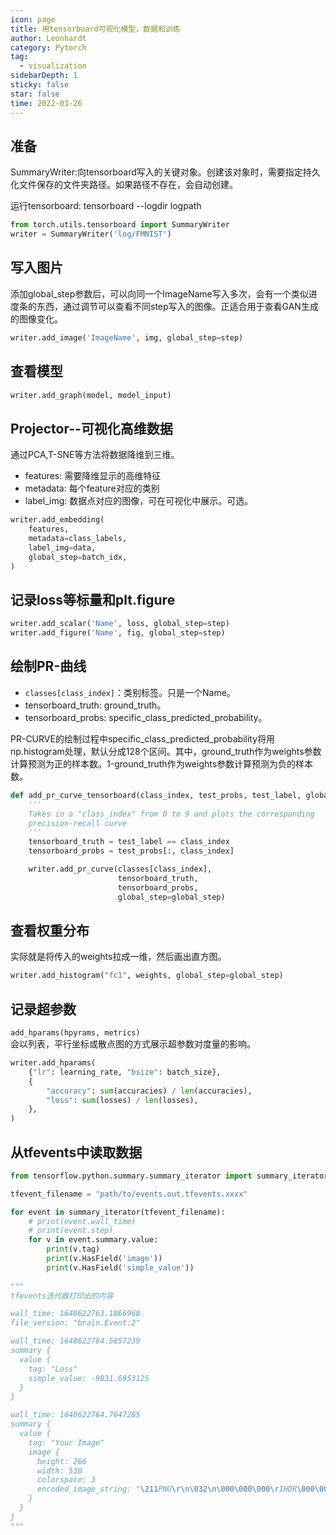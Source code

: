 ```yaml
---
icon: page
title: 用tensorboard可视化模型，数据和训练
author: Leonhardt
category: Pytorch
tag:
  - visualization
sidebarDepth: 1
sticky: false
star: false
time: 2022-03-26
---
```


## 准备
SummaryWriter:向tensorboard写入的关键对象。创建该对象时，需要指定持久化文件保存的文件夹路径。如果路径不存在，会自动创建。  

运行tensorboard: tensorboard --logdir logpath

```python
from torch.utils.tensorboard import SummaryWriter
writer = SummaryWriter('log/FMNIST')
```

## 写入图片
添加global_step参数后，可以向同一个ImageName写入多次，会有一个类似进度条的东西，通过调节可以查看不同step写入的图像。正适合用于查看GAN生成的图像变化。

```python
writer.add_image('ImageName', img, global_step=step)
```

## 查看模型
```python
writer.add_graph(model, model_input)
```

## Projector--可视化高维数据
通过PCA,T-SNE等方法将数据降维到三维。
- features: 需要降维显示的高维特征
- metadata: 每个feature对应的类别
- label_img: 数据点对应的图像，可在可视化中展示。可选。

```python
writer.add_embedding(
    features,
    metadata=class_labels,
    label_img=data,
    global_step=batch_idx,
)
```

## 记录loss等标量和plt.figure
```python
writer.add_scalar('Name', loss, global_step=step)
writer.add_figure('Name', fig, global_step=step)
```

## 绘制PR-曲线
- `classes[class_index]`：类别标签。只是一个Name。
- tensorboard_truth: ground_truth。
- tensorboard_probs: specific_class_predicted_probability。

PR-CURVE的绘制过程中specific_class_predicted_probability将用np.histogram处理，默认分成128个区间。其中，ground_truth作为weights参数计算预测为正的样本数。1-ground_truth作为weights参数计算预测为负的样本数。

```python
def add_pr_curve_tensorboard(class_index, test_probs, test_label, global_step=0):
    '''
    Takes in a "class_index" from 0 to 9 and plots the corresponding
    precision-recall curve
    '''
    tensorboard_truth = test_label == class_index
    tensorboard_probs = test_probs[:, class_index]

    writer.add_pr_curve(classes[class_index],
                        tensorboard_truth,
                        tensorboard_probs,
                        global_step=global_step)
```

## 查看权重分布
实际就是将传入的weights拉成一维，然后画出直方图。

```python
writer.add_histogram("fc1", weights, global_step=global_step)
```

## 记录超参数
`add_hparams(hpyrams, metrics)`  
会以列表，平行坐标或散点图的方式展示超参数对度量的影响。

```python
writer.add_hparams(
    {"lr": learning_rate, "bsize": batch_size},
    {
        "accuracy": sum(accuracies) / len(accuracies),
        "loss": sum(losses) / len(losses),
    },
)
```

## 从tfevents中读取数据

```python
from tensorflow.python.summary.summary_iterator import summary_iterator

tfevent_filename = "path/to/events.out.tfevents.xxxx"

for event in summary_iterator(tfevent_filename):
    # print(event.wall_time)
    # print(event.step)
    for v in event.summary.value:
        print(v.tag)
        print(v.HasField('image'))
        print(v.HasField('simple_value'))
        
"""
tfevents迭代器打印出的内容

wall_time: 1648622763.1866968
file_version: "brain.Event:2"

wall_time: 1648622764.5857239
summary {
  value {
    tag: "Loss"
    simple_value: -9831.6953125
  }
}

wall_time: 1648622764.7647285
summary {
  value {
    tag: "Your Image"
    image {
      height: 266
      width: 530
      colorspace: 3
      encoded_image_string: "\211PNG\r\n\032\n\000\000\000\rIHDR\000\000......"
    }
  }
}
"""

```

